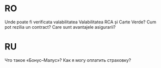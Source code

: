 # RO
Unde poate fi verificata valabilitatea Valabilitatea RCA și Carte Verde?
Cum pot rezilia un contract?
Care sunt avantajele asigurarii?

# RU
Что такое «Бонус–Малус»?
Как я могу оплатить страховку?